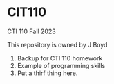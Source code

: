 # CIT110
CTI 110 Fall 2023

This repository is owned by J Boyd
1. Backup for CTI 110 homework
2. Example of programming skills
3. Put a thirf thing here.

